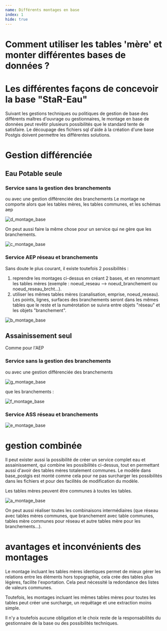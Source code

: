 ```yaml
---
name: Différents montages en base
index: 1
hide: true
---
```

# Comment utiliser les tables 'mère' et monter différentes bases de données ?

# Les différentes façons de concevoir la base "StaR-Eau"

Suivant les gestions techniques ou politiques de gestion de base des différents maîtres d'ouvrage ou gestionnaires, le montage en base de données peut revêtir plusieurs possibilités que le standard tente de satisfaire.
Le découpage des fichiers sql d'aide à la création d'une base Postgis doivent permettre les différentes solutions.

# Gestion différenciée
## Eau Potable seule
### Service sans la gestion des branchements
ou avec une gestion différenciée des branchements
Le montage ne comporte alors que les tables mères, les tables communes, et les schémas aep

![d_montage_base](/images/modele/d_montage_base.png)

On peut aussi faire la même chose pour un service qui ne gère que les branchements.

![c_montage_base](/images/modele/c_montage_base.png)

### Service AEP réseau et branchements
Sans doute le plus courant, il existe toutefois 2 possibilités :
1. reprendre les montages ci-dessus en créant 2 bases, et en renommant les tables mères (exemple : noeud_reseau --> noeud_branchement ou noeud_reseau_brcht...).
2. utiliser les mêmes tables mères (canalisation, emprise, noeud_reseau). Les points, lignes, surfaces des branchements seront dans les mêmes tables que le reste et la numérotation se suivra entre objets "réseau" et les objets "branchement".

![b_montage_base](/images/modele/b_montage_base.png)

## Assainissement seul
Comme pour l'AEP
### Service sans la gestion des branchements
ou avec une gestion différenciée des branchements

![g_montage_base](/images/modele/g_montage_base.png)

que les branchements :

![f_montage_base](/images/modele/f_montage_base.png)

### Service ASS réseau et branchements

![e_montage_base](/images/modele/e_montage_base.png)

# gestion combinée

Il peut exister aussi la possibilité de créer un service complet eau et assainissement, qui combine les possibilités ci-dessus, tout en permettant aussi d'avoir des tables mères totalement communes. Le modèle dans base_postgis est monté comme cela pour ne pas surcharger les possibilités dans les fichiers et pour des facilités de modification du modèle.

Les tables mères peuvent être communes à toutes les tables.

![a_montage_base](/images/modele/a_montage_base.png)

On peut aussi réaliser toutes les combinaisons intermédiaires (que réseau avec tables mères communes, que branchement avec table communes, tables mère communes pour réseau et autre tables mère pour les branchements...).

# avantages et inconvénients des montages
Le montage incluant les tables mères identiques permet de mieux gérer les relations entre les éléments hors topographie, cela crée des tables plus légères, facilite l'exportation. Cela peut nécessité la redondance des listes de valeurs communes.

Toutefois, les montages incluant les mêmes tables mères pour toutes les tables peut créer une surcharge, un requêtage et une extraction moins simple.

Il n'y a toutefois aucune obligation et le choix reste de la responsabilités du gestionnaire de la base ou des possibilités techniques.

